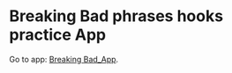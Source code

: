 # Breaking Bad phrases hooks practice App

Go to app: [Breaking Bad_App](https://frasesbrbad.netlify.app).
